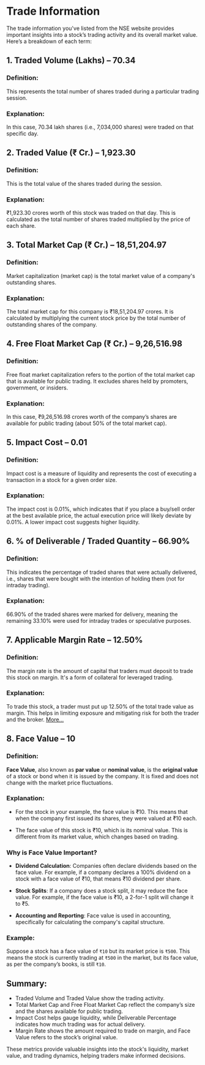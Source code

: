 # Trade Information

The trade information you've listed from the NSE website provides important insights into a stock’s trading activity and its overall market value. Here’s a breakdown of each term:

## 1. Traded Volume (Lakhs) – 70.34

### Definition:

This represents the total number of shares traded during a particular trading session.

### Explanation:

In this case, 70.34 lakh shares (i.e., 7,034,000 shares) were traded on that specific day.

## 2. Traded Value (₹ Cr.) – 1,923.30

### Definition:

This is the total value of the shares traded during the session.

### Explanation:

₹1,923.30 crores worth of this stock was traded on that day. This is calculated as the total number of shares traded multiplied by the price of each share.

## 3. Total Market Cap (₹ Cr.) – 18,51,204.97

### Definition:

Market capitalization (market cap) is the total market value of a company's outstanding shares.

### Explanation:

The total market cap for this company is ₹18,51,204.97 crores. It is calculated by multiplying the current stock price by the total number of outstanding shares of the company.

## 4. Free Float Market Cap (₹ Cr.) – 9,26,516.98

### Definition:

Free float market capitalization refers to the portion of the total market cap that is available for public trading. It excludes shares held by promoters, government, or insiders.

### Explanation:

In this case, ₹9,26,516.98 crores worth of the company’s shares are available for public trading (about 50% of the total market cap).

## 5. Impact Cost – 0.01

### Definition:

Impact cost is a measure of liquidity and represents the cost of executing a transaction in a stock for a given order size.

### Explanation:

The impact cost is 0.01%, which indicates that if you place a buy/sell order at the best available price, the actual execution price will likely deviate by 0.01%. A lower impact cost suggests higher liquidity.

## 6. % of Deliverable / Traded Quantity – 66.90%

### Definition:

This indicates the percentage of traded shares that were actually delivered, i.e., shares that were bought with the intention of holding them (not for intraday trading).

### Explanation:

66.90% of the traded shares were marked for delivery, meaning the remaining 33.10% were used for intraday trades or speculative purposes.

## 7. Applicable Margin Rate – 12.50%

### Definition:

The margin rate is the amount of capital that traders must deposit to trade this stock on margin. It's a form of collateral for leveraged trading.

### Explanation:

To trade this stock, a trader must put up 12.50% of the total trade value as margin. This helps in limiting exposure and mitigating risk for both the trader and the broker. [More...](/Info/ApplicableMarginRate.md)

## 8. Face Value – 10

### Definition:

**Face Value**, also known as **par value** or **nominal value**, is the **original value** of a stock or bond when it is issued by the company. It is fixed and does not change with the market price fluctuations.

### Explanation:

- For the stock in your example, the face value is ₹10. This means that when the company first issued its shares, they were valued at ₹10 each.

- The face value of this stock is ₹10, which is its nominal value. This is different from its market value, which changes based on trading.

### Why is Face Value Important?

- **Dividend Calculation**: Companies often declare dividends based on the face value. For example, if a company declares a 100% dividend on a stock with a face value of ₹10, that means ₹10 dividend per share.

- **Stock Splits**: If a company does a stock split, it may reduce the face value. For example, if the face value is ₹10, a 2-for-1 split will change it to ₹5.

- **Accounting and Reporting**: Face value is used in accounting, specifically for calculating the company's capital structure.

### Example:

Suppose a stock has a face value of `₹10` but its market price is `₹500`. This means the stock is currently trading at `₹500` in the market, but its face value, as per the company’s books, is still `₹10`.

## Summary:

- Traded Volume and Traded Value show the trading activity.
- Total Market Cap and Free Float Market Cap reflect the company’s size and the shares available for public trading.
- Impact Cost helps gauge liquidity, while Deliverable Percentage indicates how much trading was for actual delivery.
- Margin Rate shows the amount required to trade on margin, and Face Value refers to the stock’s original value.

These metrics provide valuable insights into the stock's liquidity, market value, and trading dynamics, helping traders make informed decisions.
